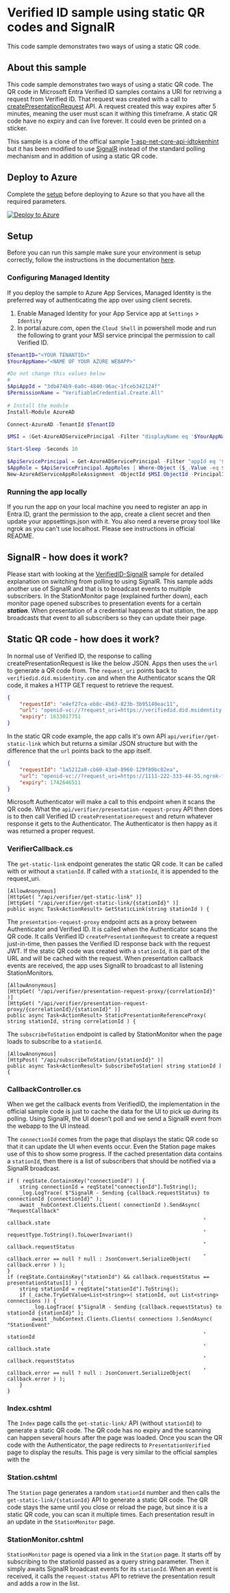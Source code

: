 # Verified ID sample using static QR codes and SignalR

This code sample demonstrates two ways of using a static QR code. 

## About this sample

This code sample demonstrates two ways of using a static QR code. The QR code in Microsoft Entra Verified ID samples contains a URI for retriving a request from Verified ID. 
That request was created with a call to [createPresentationRequest](https://learn.microsoft.com/en-us/entra/verified-id/presentation-request-api) API. A request created this way expires 
after 5 minutes, meaning the user must scan it withing this timeframe. A static QR code have no expiry and can live forever. It could even be printed on a sticker.

This sample is a clone of the offical sample [1-asp-net-core-api-idtokenhint](https://github.com/Azure-Samples/active-directory-verifiable-credentials-dotnet/tree/main/1-asp-net-core-api-idtokenhint) 
but it has been modified to use [SignalR](learn.microsoft.com/en-us/aspnet/core/tutorials/signalr) instead of the standard polling mechanism and in addition of using a static QR code.

## Deploy to Azure

Complete the [setup](#Setup) before deploying to Azure so that you have all the required parameters.

[![Deploy to Azure](https://aka.ms/deploytoazurebutton)](https://portal.azure.com/#create/Microsoft.Template/uri/https%3A%2F%2Fraw.githubusercontent.com%2FCLJUNG%2FDID-SAMPLES%2Fmain%2FVerifiedID-StaticQRCode%2FARMTemplate%2Ftemplate.json)

## Setup

Before you can run this sample make sure your environment is setup correctly, follow the instructions in the documentation [here](https://aka.ms/didfordevs).

### Configuring Managed Identity

If you deploy the sample to Azure App Services, Managed Identity is the preferred way of authenticating the app over using client secrets.

1. Enable Managed Identity for your App Service app at `Settings` > `Identity`
1. In portal.azure.com, open the `Cloud Shell` in powershell mode and run the following to grant your MSI service principal the permission to call Verified ID.

```Powershell
$TenantID="<YOUR TENANTID>"
$YourAppName="<NAME OF YOUR AZURE WEBAPP>"

#Do not change this values below
#
$ApiAppId = "3db474b9-6a0c-4840-96ac-1fceb342124f"
$PermissionName = "VerifiableCredential.Create.All"
 
# Install the module
Install-Module AzureAD

Connect-AzureAD -TenantId $TenantID

$MSI = (Get-AzureADServicePrincipal -Filter "displayName eq '$YourAppName'")

Start-Sleep -Seconds 10

$ApiServicePrincipal = Get-AzureADServicePrincipal -Filter "appId eq '$ApiAppId'"
$AppRole = $ApiServicePrincipal.AppRoles | Where-Object {$_.Value -eq $PermissionName -and $_.AllowedMemberTypes -contains "Application"}
New-AzureAdServiceAppRoleAssignment -ObjectId $MSI.ObjectId -PrincipalId $MSI.ObjectId ` -ResourceId $ApiServicePrincipal.ObjectId -Id $AppRole.Id
```

### Running the app locally

If you run the app on your local machine you need to register an app in Entra ID, grant the permission to the app, create a client secret and then update your appsettings.json with it. 
You also need a reverse proxy tool like ngrok as you can't use localhost. Please see instructions in official README.

## SignalR - how does it work?

Please start with looking at the [VerifiedID-SignalR](../VerifiedID-SignalR) sample for detailed explanation on switching from polling to using SignalR.
This sample adds another use of SignalR and that is to broadcast events to multiple subscribers. In the StationMonitor page (explained further down), each monitor page opened 
subscribes to presentation events for a certain ***station***. When presentation of a credential happens at that station, the app broadcasts that event to all subscribers so they can 
update their page.

## Static QR code - how does it work?

In normal use of Verified ID, the response to calling createPresentationRequest is like the below JSON. Apps then uses the `url` to generate a QR code from.
The `request_uri` points back to `verifiedid.did.msidentity.com` and when the Authenticator scans the QR code, it makes a HTTP GET request to retrieve the request.  

```JSON
{
    "requestId": "e4ef27ca-eb8c-4b63-823b-3b95140eac11",
    "url": "openid-vc://?request_uri=https://verifiedid.did.msidentity.com/v1.0/00001111-aaaa-2222-bbbb-3333cccc4444/verifiableCredentials/presentationRequests/e4ef27ca-eb8c-4b63-823b-3b95140eac11",
    "expiry": 1633017751
}
```

In the static QR code example, the app calls it's own API `api/verifier/get-static-link` which but returns a similar JSON structure but with 
the difference that the `url` points back to the app itself. 

```JSON
{
    "requestId": "1a5212a0-cb60-43a0-8960-129f80bc82ea",
    "url": "openid-vc://?request_uri=https://1111-222-333-44-55.ngrok-free.app/api/verifier/presentation-request-proxy/1a5212a0-cb60-43a0-8960-129f80bc82ea/",
    "expiry": 1742646511
}
```

Microsoft Authenticator will make a call to this endpoint when it scans the QR code. What the `api/verifier/presentation-request-proxy` API then does 
is to then call Verified ID `createPresentationrequest` and return whatever response it gets to the Authenticator. The Authenticator is then 
happy as it was returned a proper request.

### VerifierCallback.cs

The `get-static-link` endpoint generates the static QR code. It can be called with or without a `stationId`. If called with a `stationId`, it is appended to the request_uri.

```CSharp
[AllowAnonymous]
[HttpGet( "/api/verifier/get-static-link" )]
[HttpGet( "/api/verifier/get-static-link/{stationId}" )]
public async Task<ActionResult> GetStaticLink(string stationId ) {
```

The `presentation-request-proxy` endpoint acts as a proxy between Authenticator and Verified ID. It is called when the Authenticator scans the QR code. It calls Verified ID `createPresentationRequest` to create a request just-in-time, then passes the Verified ID response back with the request JWT. If the static QR code was created with a `stationId`, it is part of the URL and will be cached with the request. When presentation callback events are received, the app uses SignalR to broadcast to all listening StationMonitors.

```CSharp
[AllowAnonymous]
[HttpGet( "/api/verifier/presentation-request-proxy/{correlationId}" )]
[HttpGet( "/api/verifier/presentation-request-proxy/{correlationId}/{stationId}" )]
public async Task<ActionResult> StaticPresentationReferenceProxy( string stationId, string correlationId ) {
```

The `subscribeToStation` endpoint is called by StationMonitor when the page loads to subscribe to a `stationId`.

```CSharp
[AllowAnonymous]
[HttpPost( "/api/subscribeToStation/{stationId}" )]
public async Task<ActionResult> SubscribeToStation( string stationId ) {
```

### CallbackController.cs

When we get the callback events from VerifiedID, the implementation in the official sample code is just to cache the data for the UI to pick up during its polling. 
Using SignalR, the UI doesn't poll and we send a SignalR event from the webapp to the UI instead. 

The `connectionId` comes from the page that displays the static QR code so that it can update the UI when events occur. Even the Station page makes use of this to 
show some progress. If the cached presentation data contains a `stationId`, then there is a list of subscribers that should be notified via a SignalR broadcast.  

```CSharp
if ( reqState.ContainsKey("connectionId") ) {
    string connectionId = reqState["connectionId"].ToString();
    _log.LogTrace( $"SignalR - Sending {callback.requestStatus} to connectionId {connectionId}" );
    await _hubContext.Clients.Client( connectionId ).SendAsync( "RequestCallback"
                                                                , callback.state
                                                                , requestType.ToString().ToLowerInvariant()
                                                                , callback.requestStatus
                                                                , callback.error == null ? null : JsonConvert.SerializeObject( callback.error ) );
}
if (reqState.ContainsKey("stationId") && callback.requestStatus == presentationStatus[1] ) {
    string stationId = reqState["stationId"].ToString();
    if (_cache.TryGetValue<List<string>>( stationId, out List<string> connections )) {
        _log.LogTrace( $"SignalR - Sending {callback.requestStatus} to stationId {stationId}" );
        await _hubContext.Clients.Clients( connections ).SendAsync( "StationEvent"
                                                                , stationId
                                                                , callback.state
                                                                , callback.requestStatus
                                                                , callback.error == null ? null : JsonConvert.SerializeObject( callback.error ) );
    }
}
```

### Index.cshtml 

The `Index` page calls the `get-static-link/` API (without `stationId`) to generate a static QR code. The QR code has no expiry and the scanning can happen several hours after the page was loaded. Once you scan the QR code with the Authenticator, the page redirects to `PresentationVerified` page to display the results. This page is very similar to the official samples with the 

### Station.cshtml 

The `Station` page generates a random `stationId` number and then calls the `get-static-link/{stationId}` API to generate a static QR code. The QR code stays the same until you close or reload the page, but since it is a static QR code, you can scan it multiple times. Each presentation result in an update in the `StationMonitor` page.

### StationMonitor.cshtml 

`StationMonitor` page is opened via a link in the `Station` page. It starts off by subscribing to the stationId passed as a query string parameter. Then it simply awaits SignalR broadcast events for its `stationId`. When an event is received, it calls the `request-status` API to retrieve the presentation result and adds a row in the list.

